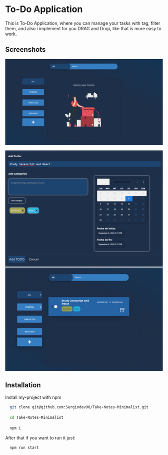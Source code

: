
# To-Do Application

This is To-Do Application, where you can manage your tasks with tag, filter them, and also i implement for you DRAG and Drop, like that is more easy to work.






## Screenshots
![Init the project](https://github.com/Sergiodev90/ToDo-Application/blob/master/public/screenshots/Captura%20de%20pantalla%202024-09-06%20142125.png)
    
![Todo Form](https://github.com/Sergiodev90/ToDo-Application/blob/master/public/screenshots/Captura%20de%20pantalla%202024-09-06%20142211.png)
![With tasks](https://github.com/Sergiodev90/ToDo-Application/blob/master/public/screenshots/Captura%20de%20pantalla%202024-09-06%20142226.png)



## Installation

Install my-project with npm

```bash
  git clone git@github.com:Sergiodev90/Take-Notes-Minimalist.git

  cd Take-Notes-Minimalist

  npm i
```
After that if you want to run it just:

```bash 
  npm run start 
```
